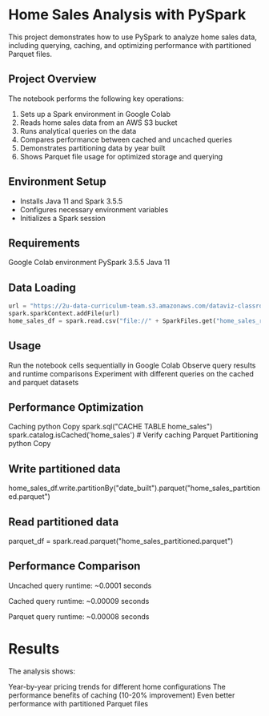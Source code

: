 # Home Sales Analysis with PySpark

This project demonstrates how to use PySpark to analyze home sales data, including querying, caching, and optimizing performance with partitioned Parquet files.

## Project Overview

The notebook performs the following key operations:
1. Sets up a Spark environment in Google Colab
2. Reads home sales data from an AWS S3 bucket
3. Runs analytical queries on the data
4. Compares performance between cached and uncached queries
5. Demonstrates partitioning data by year built
6. Shows Parquet file usage for optimized storage and querying

## Environment Setup
- Installs Java 11 and Spark 3.5.5
- Configures necessary environment variables
- Initializes a Spark session

## Requirements
Google Colab environment
PySpark 3.5.5
Java 11

## Data Loading
```python
url = "https://2u-data-curriculum-team.s3.amazonaws.com/dataviz-classroom/v1.2/22-big-data/home_sales_revised.csv"
spark.sparkContext.addFile(url)
home_sales_df = spark.read.csv("file://" + SparkFiles.get("home_sales_revised.csv"), header=True, inferSchema=True)
```

## Usage
Run the notebook cells sequentially in Google Colab
Observe query results and runtime comparisons
Experiment with different queries on the cached and parquet datasets

## Performance Optimization
Caching
python
Copy
spark.sql("CACHE TABLE home_sales")
spark.catalog.isCached('home_sales')  # Verify caching
Parquet Partitioning
python
Copy

## Write partitioned data
home_sales_df.write.partitionBy("date_built").parquet("home_sales_partitioned.parquet")

## Read partitioned data
parquet_df = spark.read.parquet("home_sales_partitioned.parquet")

## Performance Comparison
Uncached query runtime: ~0.0001 seconds

Cached query runtime: ~0.00009 seconds

Parquet query runtime: ~0.00008 seconds

# Results
The analysis shows:

Year-by-year pricing trends for different home configurations
The performance benefits of caching (10-20% improvement)
Even better performance with partitioned Parquet files

